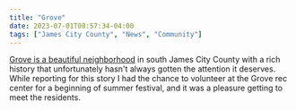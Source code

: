 ```yaml
---
title: "Grove"
date: 2023-07-01T08:57:34-04:00
tags: ["James City County", "News", "Community"]
---
```


[Grove is a beautiful neighborhood](https://www.dailypress.com/2023/06/28/we-are-worthy-grove-residents-rally-for-community-improvements/) in south James City County with a rich history that unfortunately hasn't always gotten the attention it deserves. While reporting for this story I had the chance to volunteer at the Grove rec center for a beginning of summer festival, and it was a pleasure getting to meet the residents.
